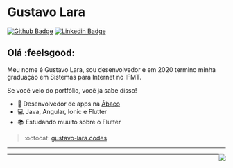 # Gustavo Lara 
[![Github Badge](https://img.shields.io/badge/-Github-000?style=flat-square&logo=Github&logoColor=white&link=https://github.com/gustavo-silvalara)](https://github.com/gustavo-silvalara)
[![Linkedin Badge](https://img.shields.io/badge/-LinkedIn-blue?style=flat-square&logo=Linkedin&logoColor=white&link=https://www.linkedin.com/in/gustavo-lara-8a4a58185/)](https://www.linkedin.com/in/gustavo-lara-8a4a58185/)

## Olá :feelsgood: 
Meu nome é Gustavo Lara, sou desenvolvedor e em 2020 termino minha graduação em Sistemas para Internet no IFMT.

Se você veio do portfólio, você já sabe disso!

- :office: Desenvolvedor de apps na [Ábaco](https://www.abaco.com.br/)
- :computer: Java, Angular, Ionic e Flutter
- :books: Estudando muuito sobre o Flutter

> :octocat: [gustavo-lara.codes](https://gustavo-lara.codes)

---

<div style="float:right">
  <meta http-equiv="Cache-Control" content="no-cache, no-store, must-revalidate">
  <img src="https://southamerica-east1-java-functions.cloudfunctions.net/random-dev-image">
</div>

---
